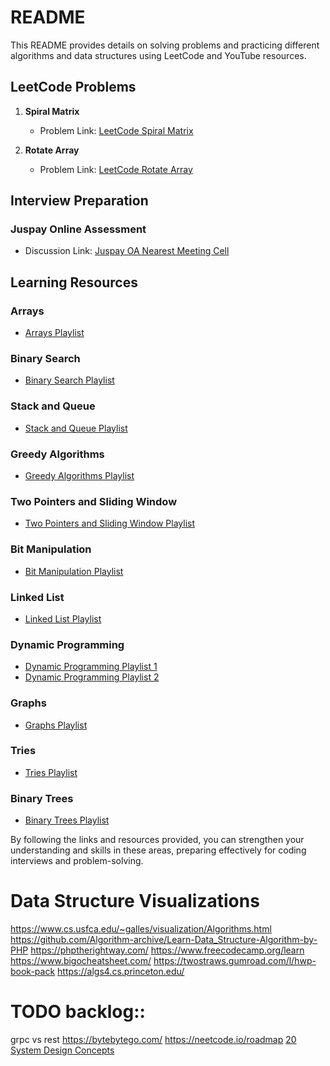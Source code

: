 # README

This README provides details on solving problems and practicing different algorithms and data structures using LeetCode and YouTube resources.

## LeetCode Problems

1. **Spiral Matrix**
   - Problem Link: [LeetCode Spiral Matrix](https://leetcode.com/problems/spiral-matrix/)
   
2. **Rotate Array**
   - Problem Link: [LeetCode Rotate Array](https://leetcode.com/problems/rotate-array/)

## Interview Preparation

### Juspay Online Assessment
- Discussion Link: [Juspay OA Nearest Meeting Cell](https://leetcode.com/discuss/interview-question/2032910/juspay-oa-nearest-meeting-cell)

## Learning Resources

### Arrays
- [Arrays Playlist](https://www.youtube.com/watch?v=37E9ckMDdTk&list=PLgUwDviBIf0rENwdL0nEH0uGom9no0nyB&pp=iAQB)

### Binary Search
- [Binary Search Playlist](https://www.youtube.com/watch?v=_NT69eLpqks&list=PLgUwDviBIf0pMFMWuuvDNMAkoQFi-h0ZF&pp=iAQB)

### Stack and Queue
- [Stack and Queue Playlist](https://www.youtube.com/watch?v=tqQ5fTamIN4&list=PLgUwDviBIf0pOd5zvVVSzgpo6BaCpHT9c&pp=iAQB)

### Greedy Algorithms
- [Greedy Algorithms Playlist](https://www.youtube.com/watch?v=DIX2p7vb9co&list=PLgUwDviBIf0rF1w2Koyh78zafB0cz7tea&pp=iAQB)

### Two Pointers and Sliding Window
- [Two Pointers and Sliding Window Playlist](https://www.youtube.com/watch?v=9kdHxplyl5I&list=PLgUwDviBIf0q7vrFA_HEWcqRqMpCXzYAL&pp=iAQB)

### Bit Manipulation
- [Bit Manipulation Playlist](https://www.youtube.com/watch?v=qQd-ViW7bfk&list=PLgUwDviBIf0rnqh8QsJaHyIX7KUiaPUv7&pp=iAQB)

### Linked List
- [Linked List Playlist](https://www.youtube.com/watch?v=cg6JGiXhQ9c&list=PLgUwDviBIf0rAuz8tVcM0AymmhTRsfaLU&pp=iAQB)

### Dynamic Programming
- [Dynamic Programming Playlist 1](https://www.youtube.com/watch?v=tyB0ztf0DNY&list=PLgUwDviBIf0pwFf-BnpkXxs0Ra0eU2sJY&pp=iAQB)
- [Dynamic Programming Playlist 2](https://www.youtube.com/watch?v=FfXoiwwnxFw&list=PLgUwDviBIf0qUlt5H_kiKYaNSqJ81PMMY&pp=iAQB)

### Graphs
- [Graphs Playlist](https://www.youtube.com/watch?v=M3_pLsDdeuU&list=PLgUwDviBIf0oE3gA41TKO2H5bHpPd7fzn&pp=iAQB)

### Tries
- [Tries Playlist](https://www.youtube.com/watch?v=dBGUmUQhjaM&list=PLgUwDviBIf0pcIDCZnxhv0LkHf5KzG9zp&pp=iAQB)

### Binary Trees
- [Binary Trees Playlist](https://www.youtube.com/watch?v=OYqYEM1bMK8&list=PLgUwDviBIf0q8Hkd7bK2Bpryj2xVJk8Vk&pp=iAQB)

By following the links and resources provided, you can strengthen your understanding and skills in these areas, preparing effectively for coding interviews and problem-solving.

Data Structure Visualizations
==============================
https://www.cs.usfca.edu/~galles/visualization/Algorithms.html
https://github.com/Algorithm-archive/Learn-Data_Structure-Algorithm-by-PHP
https://phptherightway.com/
https://www.freecodecamp.org/learn
https://www.bigocheatsheet.com/
https://twostraws.gumroad.com/l/hwp-book-pack
https://algs4.cs.princeton.edu/

TODO backlog::
===============
grpc vs rest
https://bytebytego.com/
https://neetcode.io/roadmap
[20 System Design Concepts ](https://www.youtube.com/watch?v=i53Gi_K3o7I&list=PLot-Xpze53le35rQuIbRET3YwEtrcJfdt)